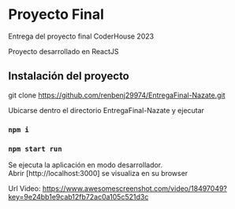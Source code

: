 # Proyecto Final
Entrega del proyecto final CoderHouse 2023

Proyecto desarrollado en ReactJS

## Instalación del proyecto
git clone https://github.com/renbenj29974/EntregaFinal-Nazate.git

Ubicarse dentro el directorio EntregaFinal-Nazate y ejecutar

### `npm i`

### `npm start run`

Se ejecuta la aplicación en modo desarrollador.\
Abrir [http://localhost:3000] se visualiza en su browser

Url Video: https://www.awesomescreenshot.com/video/18497049?key=9e24bb1e9cab12fb72ac0a105c521d3c